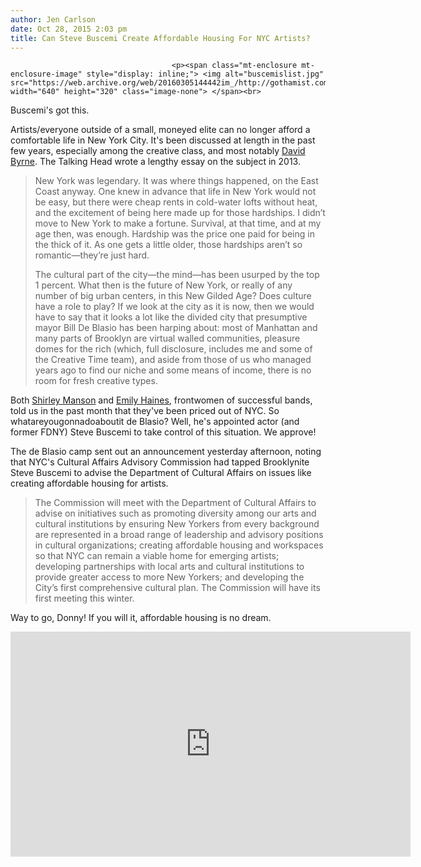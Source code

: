 ```yaml
---
author: Jen Carlson
date: Oct 28, 2015 2:03 pm
title: Can Steve Buscemi Create Affordable Housing For NYC Artists?
---
```


	
										<p><span class="mt-enclosure mt-enclosure-image" style="display: inline;"> <img alt="buscemislist.jpg" src="https://web.archive.org/web/20160305144442im_/http://gothamist.com/attachments/arts_jen/buscemislist.jpg" width="640" height="320" class="image-none"> </span><br>
<span class="photo_caption">Buscemi&apos;s got this.</span></p>

<p>Artists/everyone outside of a small, moneyed elite can no longer afford a comfortable life in New York City. It&apos;s been discussed at length in the past few years, especially among the creative class, and most notably <a href="https://web.archive.org/web/20160305144442/http://gothamist.com/2013/10/07/david_byrne_one_percenters_are_kill.php">David Byrne</a>. The Talking Head wrote a lengthy essay on the subject in 2013.</p>

<blockquote>New York was legendary. It was where things happened, on the East Coast anyway. One knew in advance that life in New York would not be easy, but there were cheap rents in cold-water lofts without heat, and the excitement of being here made up for those hardships. I didn&#x2019;t move to New York to make a fortune. Survival, at that time, and at my age then, was enough. Hardship was the price one paid for being in the thick of it. As one gets a little older, those hardships aren&#x2019;t so romantic&#x2014;they&#x2019;re just hard. 

<p>The cultural part of the city&#x2014;the mind&#x2014;has been usurped by the top 1 percent. What then is the future of New York, or really of any number of big urban centers, in this New Gilded Age? Does culture have a role to play? If we look at the city as it is now, then we would have to say that it looks a lot like the divided city that presumptive mayor Bill De Blasio has been harping about: most of Manhattan and many parts of Brooklyn are virtual walled communities, pleasure domes for the rich (which, full disclosure, includes me and some of the Creative Time team), and aside from those of us who managed years ago to find our niche and some means of income, there is no room for fresh creative types.</p></blockquote><p></p>

<p>Both <a href="https://web.archive.org/web/20160305144442/http://gothamist.com/2015/10/23/shirley_manson_interview.php">Shirley Manson</a> and <a href="https://web.archive.org/web/20160305144442/http://gothamist.com/2015/10/05/emily_haines_metric_interview.php">Emily Haines</a>, frontwomen of successful bands, told us in the past month that they&apos;ve been priced out of NYC. So whatareyougonnadoaboutit de Blasio? Well, he&apos;s appointed actor (and former FDNY) Steve Buscemi to take control of this situation. We approve! </p>

<p>The de Blasio camp sent out an announcement yesterday afternoon, noting that NYC&apos;s Cultural Affairs Advisory Commission had tapped Brooklynite Steve Buscemi to advise the Department of Cultural Affairs on issues like creating affordable housing for artists.</p>

<blockquote>The Commission will meet with the Department of Cultural Affairs to advise on initiatives such as promoting diversity among our arts and cultural institutions by ensuring New Yorkers from every background are represented in a broad range of leadership and advisory positions in cultural organizations; creating affordable housing and workspaces so that NYC can remain a viable home for emerging artists; developing partnerships with local arts and cultural institutions to provide greater access to more New Yorkers; and developing the City&#x2019;s first comprehensive cultural plan. The Commission will have its first meeting this winter.</blockquote>

<p>Way to go, Donny! If you will it, affordable housing is no dream.</p>

<p><iframe width="640" height="360" src="https://web.archive.org/web/20160305144442if_/https://www.youtube.com/embed/-eDOJ4L0Edk?controls=0" frameborder="0" allowfullscreen></iframe></p>					
										
									
				